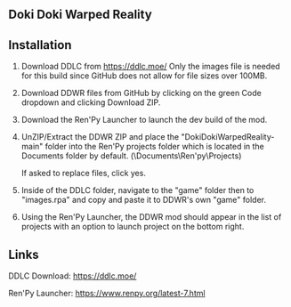 Doki Doki Warped Reality
----------
Installation
----------
1. Download DDLC from https://ddlc.moe/ Only the images file is needed for this build since GitHub does not allow for file sizes over 100MB.

2. Download DDWR files from GitHub by clicking on the green Code dropdown and clicking Download ZIP.

3. Download the Ren'Py Launcher to launch the dev build of the mod.

4. UnZIP/Extract the DDWR ZIP and place the "DokiDokiWarpedReality-main" folder into the Ren'Py projects folder which is located in the Documents folder by default. (\Documents\Ren'py\Projects)

   If asked to replace files, click yes.

6. Inside of the DDLC folder, navigate to the "game" folder then to "images.rpa" and copy and paste it to DDWR's own "game" folder.

7. Using the Ren'Py Launcher, the DDWR mod should appear in the list of projects with an option to launch project on the bottom right.


Links
----------
DDLC Download: https://ddlc.moe/

Ren'Py Launcher: https://www.renpy.org/latest-7.html
